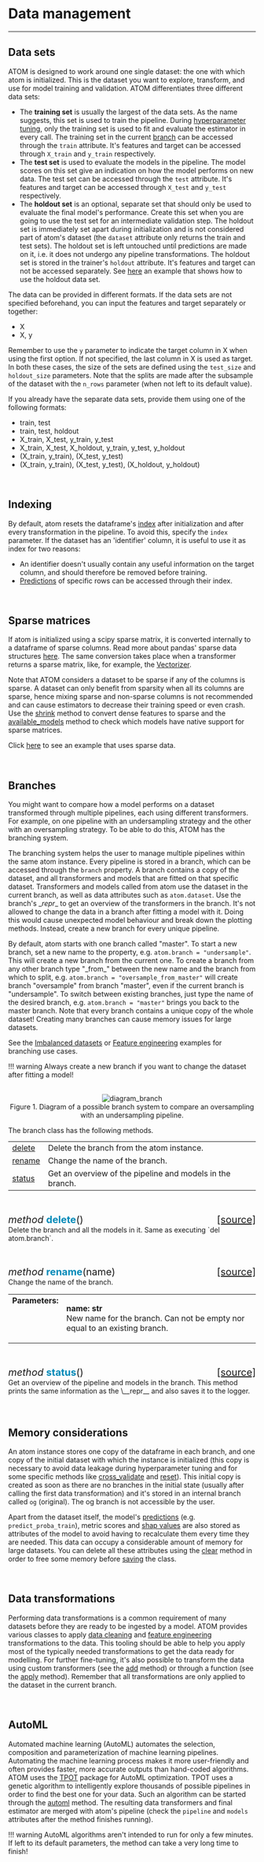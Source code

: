 # Data management
-----------------

## Data sets

ATOM is designed to work around one single dataset: the one with which
atom is initialized. This is the dataset you want to explore, transform,
and use for model training and validation. ATOM differentiates three
different data sets:

* The **training set** is usually the largest of the data sets. As the
  name suggests, this set is used to train the pipeline. During
  [hyperparameter tuning](../training/#hyperparameter-tuning), only the
  training set is used to fit and evaluate the estimator in every call.
  The training set in the current [branch](#branches) can be accessed
  through the `train` attribute. It's features and target can be
  accessed through `X_train` and `y_train` respectively.
* The **test set** is used to evaluate the models in the pipeline. The
  model scores on this set give an indication on how the model performs
  on new data. The test set can be accessed through the `test` attribute.
  It's features and target can be accessed through `X_test` and `y_test`
  respectively.
* The **holdout set** is an optional, separate set that should only be
  used to evaluate the final model's performance. Create this set when
  you are going to use the test set for an intermediate validation step.
  The holdout set is immediately set apart during initialization and is
  not considered part of atom's dataset (the `dataset` attribute only
  returns the train and test sets). The holdout set is left untouched
  until predictions are made on it, i.e. it does not undergo any pipeline
  transformations. The holdout set is stored in the trainer's `holdout`
  attribute. It's features and target can not be accessed separately.
  See [here](../../examples/holdout_set) an example that shows how to
  use the holdout data set.

The data can be provided in different formats. If the data sets are not
specified beforehand, you can input the features and target separately
or together:

* X
* X, y

Remember to use the `y` parameter to indicate the target column in X when
using the first option. If not specified, the last column in X is used as
target. In both these cases, the size of the sets are defined using the
`test_size` and `holdout_size` parameters. Note that the splits are made
after the subsample of the dataset with the `n_rows` parameter (when not
left to its default value).

If you already have the separate data sets, provide them using one of the
following formats:

* train, test
* train, test, holdout
* X_train, X_test, y_train, y_test
* X_train, X_test, X_holdout, y_train, y_test, y_holdout
* (X_train, y_train), (X_test, y_test)
* (X_train, y_train), (X_test, y_test), (X_holdout, y_holdout)


<br>

## Indexing

By default, atom resets the dataframe's [index](https://pandas.pydata.org/pandas-docs/stable/user_guide/indexing.html)
after initialization and after every transformation in the pipeline.
To avoid this, specify the `index` parameter. If the dataset has an
'identifier' column, it is useful to use it as index for two reasons:

* An identifier doesn't usually contain any useful information
  on the target column, and should therefore be removed before training.
* [Predictions](../predicting) of specific rows can be accessed through
  their index.

<br>

## Sparse matrices

If atom is initialized using a scipy sparse matrix, it is converted
internally to a dataframe of sparse columns. Read more about pandas'
sparse data structures [here](https://pandas.pydata.org/pandas-docs/stable/user_guide/sparse.html).
The same conversion takes place when a transformer returns a sparse
matrix, like, for example, the [Vectorizer](../../API/NLP/vectorizer).

Note that ATOM considers a dataset to be sparse if any of the columns
is sparse. A dataset can only benefit from sparsity when all its
columns are sparse, hence mixing sparse and non-sparse columns is
not recommended and can cause estimators to decrease their training
speed or even crash. Use the [shrink](../../API/ATOM/atomclassifier/#shrink)
method to convert dense features to sparse and the [available_models](../../API/ATOM/atomclassifier/#available-models)
method to check which models have native support for sparse matrices.

Click [here](../../examples/nlp) to see an example that uses sparse
data.


<br>

## Branches

You might want to compare how a model performs on a dataset transformed
through multiple pipelines, each using different transformers. For
example, on one pipeline with an undersampling strategy and the other
with an oversampling strategy. To be able to do this, ATOM has the
branching system.

The branching system helps the user to manage multiple pipelines within
the same atom instance. Every pipeline is stored in a branch, which can
be accessed through the `branch` property. A branch contains a copy of
the dataset, and all transformers and models that are fitted on that
specific dataset. Transformers and models called from atom use the
dataset in the current branch, as well as data attributes such as
`atom.dataset`. Use the branch's \__repr__ to get an overview of the
transformers in the branch. It's not allowed to change the data in a
branch after fitting a model with it. Doing this would cause unexpected
model behaviour and break down the plotting methods. Instead, create a
new branch for every unique pipeline.

By default, atom starts with one branch called "master". To start a new
branch, set a new name to the property, e.g. `atom.branch = "undersample"`.
This will create a new branch from the current one. To create a branch
from any other branch type "\_from\_" between the new name and the branch
from which to split, e.g. `atom.branch = "oversample_from_master"` will
create branch "oversample" from branch "master", even if the current branch
is "undersample". To switch between existing branches, just type the name
of the desired branch, e.g. `atom.branch = "master"` brings you back to the
master branch. Note that every branch contains a unique copy of the whole
dataset! Creating many branches can cause memory issues for large datasets.

See the [Imbalanced datasets](../../examples/imbalanced_datasets) or
[Feature engineering](../../examples/feature_engineering) examples for
branching use cases.

!!! warning
    Always create a new branch if you want to change the dataset after fitting
    a model!

<br>

<div align="center">
    <img src="../../img/diagram_branch.png" alt="diagram_branch" />
    <figcaption>Figure 1. Diagram of a possible branch system to compare an oversampling with an undersampling pipeline.</figcaption>
</div>

The branch class has the following methods.

<table style="font-size:16px;margin-top:5px">
<tr>
<td><a href="#delete">delete</a></td>
<td>Delete the branch from the atom instance.</td>
</tr>

<tr>
<td><a href="#rename">rename</a></td>
<td>Change the name of the branch.</td>
</tr>

<tr>
<td><a href="#status">status</a></td>
<td>Get an overview of the pipeline and models in the branch.</td>
</tr>
</table>
<br>


<a name="delete"></a>
<div style="font-size:20px">
<em>method</em> <strong style="color:#008AB8">delete</strong>()
<span style="float:right">
<a href="https://github.com/tvdboom/ATOM/blob/master/atom/branch.py#L106">[source]</a>
</span>
</div>
Delete the branch and all the models in it. Same as executing `del atom.branch`.
<br /><br /><br />


<a name="rename"></a>
<div style="font-size:20px">
<em>method</em> <strong style="color:#008AB8">rename</strong>(name)
<span style="float:right">
<a href="https://github.com/tvdboom/ATOM/blob/master/atom/branch.py#L128">[source]</a>
</span>
</div>
Change the name of the branch.
<table style="font-size:16px">
<tr>
<td width="20%" class="td_title" style="vertical-align:top"><strong>Parameters:</strong></td>
<td width="80%" class="td_params">
<p>
<strong>name: str</strong><br>
New name for the branch. Can not be empty nor equal to an existing branch.
</p>
</td>
</tr>
</table>
<br />


<a name="status"></a>
<div style="font-size:20px">
<em>method</em> <strong style="color:#008AB8">status</strong>()
<span style="float:right">
<a href="https://github.com/tvdboom/ATOM/blob/master/atom/branch.py#L152">[source]</a>
</span>
</div>
Get an overview of the pipeline and models in the branch. This method
prints the same information as the \__repr__ and also saves it to the
logger.
<br /><br /><br />


## Memory considerations

An atom instance stores one copy of the dataframe in each branch, and
one copy of the initial dataset with which the instance is initialized
(this copy is necessary to avoid data leakage during hyperparameter
tuning and for some specific methods like [cross_validate](../../API/models/gnb/#cross-validate)
and [reset](../../API/ATOM/atomclassifier/#reset)). This initial copy
is created as soon as there are no branches in the initial state (usually
after calling the first data transformation) and it's stored in an
internal branch called `og` (original). The og branch is not accessible
by the user.

Apart from the dataset itself, the model's [predictions](./predicting)
(e.g. `predict_proba_train`), metric scores and [shap values](./plots/#shap)
are also stored as attributes of the model to avoid having to recalculate
them every time they are needed. This data can occupy a considerable
amount of memory for large datasets. You can delete all these attributes
using the [clear](../../API/ATOM/atomclassifier/#clear) method in order
to free some memory before [saving](../../API/ATOM/atomclassifier/#save)
the class.

<br>

## Data transformations

Performing data transformations is a common requirement of many
datasets before they are ready to be ingested by a model. ATOM
provides various classes to apply [data cleaning](../data_cleaning)
and [feature engineering](../feature_engineering) transformations
to the data. This tooling should be able to help you apply most
of the typically needed transformations to get the data ready for
modelling. For further fine-tuning, it's also possible to transform
the data using custom transformers (see the [add](../../API/ATOM/atomclassifier/#add)
method) or through a function (see the [apply](../../API/ATOM/atomclassifier/#apply)
method). Remember that all transformations are only applied to the
dataset in the current branch.

<br>

## AutoML

Automated machine learning (AutoML) automates the selection,
composition and parameterization of machine learning pipelines.
Automating the machine learning process makes it more user-friendly
and often provides faster, more accurate outputs than hand-coded
algorithms. ATOM uses the [TPOT](http://epistasislab.github.io/tpot/)
package for AutoML optimization. TPOT uses a genetic algorithm to
intelligently explore thousands of possible pipelines in order to
find the best one for your data. Such an algorithm can be started
through the [automl](../../API/ATOM/atomclassifier/#automl) method.
The resulting data transformers and final estimator are merged with
atom's pipeline (check the `pipeline` and `models` attributes after
the method finishes running).

!!! warning
    AutoML algorithms aren't intended to run for only a few minutes. If left
    to its default parameters, the method can take a very long time to finish!
